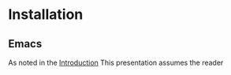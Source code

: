 # Installation

## Emacs

As noted in the [Introduction](../../README.md) This presentation assumes the reader